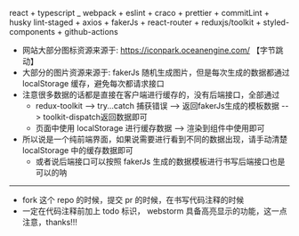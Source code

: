 react + typescript _ webpack + eslint + craco + prettier + commitLint + husky
lint-staged + axios + fakerJs + react-router + reduxjs/toolkit + styled-components + github-actions

* 网站大部分图标资源来源于: https://iconpark.oceanengine.com/ 【字节跳动】
* 大部分的图片资源来源于: fakerJs 随机生成图片，但是每次生成的数据都通过 localStorage 缓存，避免每次都请求接口 
* 注意很多数据的话都是直接在客户端进行缓存的，没有后端接口，全部通过
  * redux-toolkit --> try...catch 捕获错误 --> 返回fakerJs生成的模板数据 --> toolkit-dispatch返回数据即可
  * 页面中使用 localStorage 进行缓存数据 --> 渲染到组件中使用即可
* 所以说是一个纯前端界面，如果说需要进行看到不同的数据出现，请手动清楚 localStorage 中的缓存数据即可
  * 或者说后端接口可以按照 fakerJs 生成的数据模板进行书写后端接口也是可以的呐

---
* fork 这个 repo 的时候，提交 pr 的时候，在书写代码注释的时候
* 一定在代码注释前加上 todo 标识， webstorm 具备高亮显示的功能，这一点注意，thanks!!!
